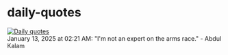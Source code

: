 # daily-quotes
[![Daily quotes](https://github.com/ceepu8/daily-quotes/actions/workflows/daily-quote.yml/badge.svg)](https://github.com/ceepu8/daily-quotes/actions/workflows/daily-quote.yml)<br/>
January 13, 2025 at 02:21 AM: "I'm not an expert on the arms race." - Abdul Kalam

